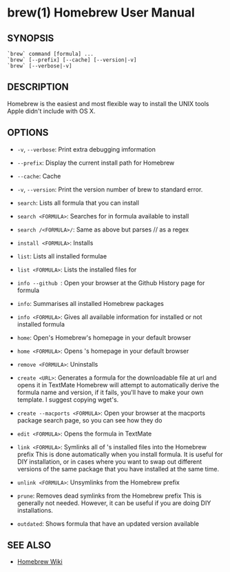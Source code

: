 brew(1) Homebrew User Manual
============================

## SYNOPSIS

    `brew` command [formula] ...
    `brew` [--prefix] [--cache] [--version|-v]
    `brew` [--verbose|-v]

## DESCRIPTION

Homebrew is the easiest and most flexible way to install the UNIX tools Apple didn't include with OS X.

## OPTIONS

 * `-v`, `--verbose`:
   Print extra debugging imformation

 * `--prefix`:
   Display the current install path for Homebrew

 * `--cache`:
   Cache

 * `-v`, `--version`:
   Print the version number of brew to standard error.

 * `search`:
   Lists all formula that you can install

 * `search <FORMULA>`:
   Searches for <FORMULA> in formula available to install

 * `search /<FORMULA>/`:
   Same as above but parses /<FORMULA>/ as a regex

 * `install <FORMULA>`:
   Installs <FORMULA>

 * `list`:
   Lists all installed formulae

 * `list <FORMULA>`:
   Lists the installed files for <FORMULA>

 * `info --github `<FORMULA>:
 Open your browser at the Github History page for formula <FORMULA>

 * `info`:
   Summarises all installed Homebrew packages

 * `info <FORMULA>`:
   Gives all available information for installed or not installed formula <FORMULA>

 * `home`:
   Open's Homebrew's homepage in your default browser

 * `home <FORMULA>`:
   Opens <FORMULA>'s homepage in your default browser

 * `remove <FORMULA>`:
   Uninstalls <FORMULA>

 * `create <URL>`:
   Generates a formula for the downloadable file at url and opens it in TextMate
   Homebrew will attempt to automatically derive the formula name and version, if it fails, you'll have to make your own template. I suggest copying wget's.

 * `create --macports <FORMULA>`:
   Open your browser at the macports package search page, so you can see how they do <FORMULA>

 * `edit <FORMULA>`:
   Opens the formula in TextMate

 * `link <FORMULA>`:
   Symlinks all of <FORMULA>'s installed files into the Homebrew prefix
   This is done automatically when you install formula. It is useful for DIY installation, or in cases where you want to swap out different versions of the same package that you have installed at the same time.

 * `unlink <FORMULA>`:
   Unsymlinks <FORMULA> from the Homebrew prefix

 * `prune`:
   Removes dead symlinks from the Homebrew prefix
   This is generally not needed. However, it can be useful if you are doing DIY installations.

 * `outdated`:
   Shows formula that have an updated version available

## SEE ALSO

* [Homebrew Wiki](http://wiki.github.com/mxcl/homebrew/)

